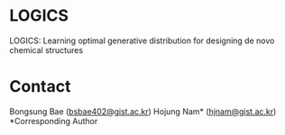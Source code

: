 # LOGICS
LOGICS: Learning optimal generative distribution for designing de novo chemical structures

# Contact
Bongsung Bae (bsbae402@gist.ac.kr)
Hojung Nam* (hjnam@gist.ac.kr)
*Corresponding Author